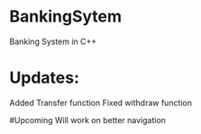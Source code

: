 # BankingSytem
Banking System in C++

# Updates:
Added Transfer function
Fixed withdraw function

#Upcoming
Will work on better navigation

